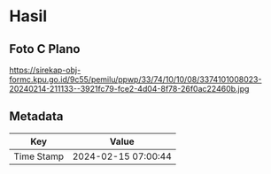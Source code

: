# Hasil

## Foto C Plano

https://sirekap-obj-formc.kpu.go.id/9c55/pemilu/ppwp/33/74/10/10/08/3374101008023-20240214-211133--3921fc79-fce2-4d04-8f78-26f0ac22460b.jpg


## Metadata

| Key        | Value               |
| ---------- | ------------------- |
| Time Stamp | 2024-02-15 07:00:44 |



